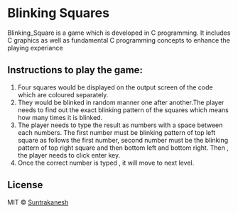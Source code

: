 # Blinking Squares

Blinking_Square is a game which is developed in C programming. It includes C graphics as well as fundamental C programming concepts to enhance the playing experiance

## Instructions to play the game:

1. Four squares would be displayed on the output screen of the code which are coloured separately.
2. They would be blinked in random manner one after another.The player needs to find out the exact blinking pattern of the squares which means how many times it is blinked.
3. The player needs to type the result as numbers with a space between each numbers. The first number must be blinking pattern of top left square as follows the first number,        second number must be the blinking pattern of top right square and then bottom left and bottom right. Then , the player needs to click enter key.
4. Once the correct number is typed , it will move to next level. 

## License

MIT © [Suntrakanesh](https://github.com/Suntrakanesh/Blinking-squares/blob/master/LICENSE)
